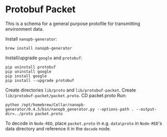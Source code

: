 # Protobuf Packet

This is a schema for a general purpose protofile for transmitting environment data.

Install `nanopb-generator`:

```
brew install nanopb-generator
```

Install/upgrade `google` and `protobuf`:

```
pip uninstall protobuf
pip uninstall google
pip install google 
pip install --upgrade protobuf
```

Create directories `lib/proto` and `lib/protobuf-packet`.
Create `lib/protobuf-packet/packet.proto`.
CD packet.proto
Run:
```
python /opt/homebrew/Cellar/nanopb-generator/0.4.5/bin/nanopb_generator.py --options-path . --output-dir=../proto packet.proto
```

To decode in `Node-RED`, place `packet.proto` in e.g. `data\proto` in `Node-RED`'s data directory and reference it in the `decode` node.